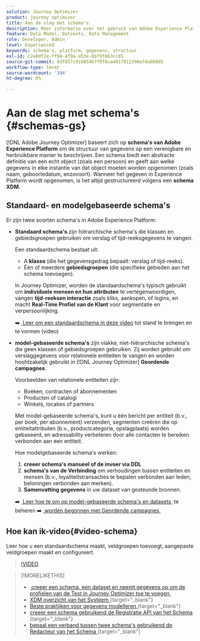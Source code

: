 ```yaml
---
solution: Journey Optimizer
product: journey optimizer
title: Aan de slag met schema's
description: Meer informatie over het gebruik van Adobe Experience Platform-schema's in Adobe Journey Optimizer
feature: Data Model, Datasets, Data Management
role: Developer, Admin
level: Experienced
keywords: schema's, platform, gegevens, structuur
exl-id: c2a8df2e-ff94-4f9a-a53e-bbf9f663cc81
source-git-commit: bdf857c010854b7f0f6ce4817012398e74a068d5
workflow-type: tm+mt
source-wordcount: '394'
ht-degree: 0%

---
```


# Aan de slag met schema&#39;s {#schemas-gs}

[!DNL Adobe Journey Optimizer] baseert zich op **schema&#39;s van Adobe Experience Platform** om de structuur van gegevens op een verenigbare en herbruikbare manier te beschrijven. Een schema biedt een abstracte definitie van een echt object (zoals een persoon) en geeft aan welke gegevens in elke instantie van dat object moeten worden opgenomen (zoals naam, geboortedatum, enzovoort). Wanneer het gegeven in Experience Platform wordt opgenomen, is het altijd gestructureerd volgens een **schema XDM**.

## Standaard- en modelgebaseerde schema&#39;s

Er zijn twee soorten schema&#39;s in Adobe Experience Platform:

* **Standaard schema&#39;s** zijn hiërarchische schema&#39;s die klassen en gebiedsgroepen gebruiken om verslag of tijd-reeksgegevens te vangen.

  Een standaardschema bestaat uit:

   * A **klasse** (die het gegevensgedrag bepaalt: verslag of tijd-reeks).
   * Één of meerdere **gebiedsgroepen** (die specifieke gebieden aan het schema toevoegen).

  In Journey Optimizer, worden de standaardschema&#39;s typisch gebruikt om **individuele mensen en hun attributen** te vertegenwoordigen, vangen **tijd-reeksen interactie** zoals kliks, aankopen, of logins, en macht **Real-Time Profiel van de Klant** voor segmentatie en verpersoonlijking.

  ➡️ [&#x200B; Leer om een standaardschema in deze video &#x200B;](#video-schema) tot stand te brengen en te vormen (video)

* **model-gebaseerde schema&#39;s** zijn vlakke, niet-hiërarchische schema&#39;s die geen klassen of gebiedsgroepen gebruiken. Zij worden gebruikt om verslaggegevens voor relationele entiteiten te vangen en worden hoofdzakelijk gebruikt in [!DNL Journey Optimizer] **Geordende campagnes**.

  Voorbeelden van relationele entiteiten zijn:
   * Boeken, contracten of abonnementen
   * Producten of catalogi
   * Winkels, locaties of partners

  Met model-gebaseerde schema&#39;s, kunt u één bericht per entiteit (b.v., per boek, per abonnement) verzenden, segmenten creëren die op entiteitattributen (b.v., productcategorie, opslagplaats) worden gebaseerd, en adressability verbeteren door alle contacten te bereiken verbonden aan een entiteit.

  Hoe modelgebaseerde schema&#39;s werken:

   1. **creeer schema&#39;s manueel of de invoer via DDL**
   1. **schema&#39;s van de Verbinding** om verhoudingen tussen entiteiten en mensen (b.v., loyaliteitstransacties te bepalen verbonden aan leden, beloningen verbonden aan merken).
   1. **Samenvatting gegevens** in uw dataset van gesteunde bronnen.

  ➡️ [&#x200B; Leer hoe te om op model-gebaseerde schema&#39;s en datasets &#x200B;](../orchestrated/gs-schemas.md) te beheren
➡️ [&#x200B; worden begonnen met Geordende campagnes &#x200B;](../orchestrated/gs-schemas.md)

## Hoe kan ik-video{#video-schema}

Leer hoe u een standaardschema maakt, veldgroepen toevoegt, aangepaste veldgroepen maakt en configureert.

>[!VIDEO](https://video.tv.adobe.com/v/334461?quality=12)

>[!MORELIKETHIS]
>
>* [&#x200B; creeer een schema, een dataset en neemt gegevens op om de profielen van de Test in Journey Optimizer toe te voegen &#x200B;](../audience/creating-test-profiles.md)
>* [&#x200B; XDM overzicht van het Systeem &#x200B;](https://experienceleague.adobe.com/docs/experience-platform/xdm/home.html?lang=nl){target="_blank"}
>* [&#x200B; Beste praktijken voor gegevens modelleren &#x200B;](https://experienceleague.adobe.com/docs/experience-platform/xdm/schema/best-practices.html){target="_blank"}
>* [&#x200B; creeer een schema gebruikend de Registratie API van het Schema &#x200B;](https://experienceleague.adobe.com/docs/experience-platform/xdm/tutorials/create-schema-api.html){target="_blank"}
>* [&#x200B; bepaal een verband tussen twee schema&#39;s gebruikend de Redacteur van het Schema &#x200B;](https://experienceleague.adobe.com/docs/experience-platform/xdm/tutorials/relationship-ui.html){target="_blank"}
